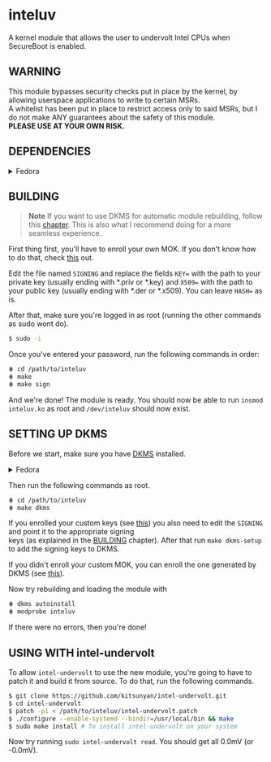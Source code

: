 # inteluv
A kernel module that allows the user to undervolt Intel CPUs when SecureBoot is enabled.

## WARNING
This module bypasses security checks put in place by the kernel, by allowing userspace applications to write to certain MSRs.  
A whitelist has been put in place to restrict access only to said MSRs, but I do not make ANY guarantees about the safety of this module.  
**PLEASE USE AT YOUR OWN RISK.**

## DEPENDENCIES

<details>
      <summary>Fedora</summary>
      
      $ sudo dnf install \
            kernel-devel \
            kernel-headers
</details>

## BUILDING

> **Note** If you want to use DKMS for automatic module rebuilding, follow this [chapter](#setting-up-dkms). This is also what
I recommend doing for a more seamless experience.

First thing first, you'll have to enroll your own MOK. If you don't know how to do that, check [this](ENROLL.md) out.  

Edit the file named `SIGNING` and replace the fields `KEY=` with the path to your private key (usually ending with \*.priv or \*.key) 
and `X509=` with the path to your public key (usually ending with \*.der or \*.x509). You can leave `HASH=` as is.

After that, make sure you're logged in as root (running the other commands as sudo wont do).

```bash
$ sudo -i
```

Once you've entered your password, run the following commands in order:

```bash
⋕ cd /path/to/inteluv
⋕ make
⋕ make sign
```

And we're done! The module is ready. You should now be able to run `insmod inteluv.ko` as root and `/dev/inteluv` should now exist.  

## SETTING UP DKMS

Before we start, make sure you have [DKMS](https://wiki.archlinux.org/title/Dynamic_Kernel_Module_Support) installed.  

<details>
      <summary>Fedora</summary>
      
      $ sudo dnf install dkms
</details>

Then run the following commands as root. 

```bash
⋕ cd /path/to/inteluv
⋕ make dkms
```

If you enrolled your custom keys (see [this](ENROLL.md)) you also need to edit the `SIGNING` and point it to the appropriate signing  
keys (as explained in the [BUILDING](#building) chapter). After that run `make dkms-setup` to add the signing keys to DKMS.  

If you didn't enroll your custom MOK, you can enroll the one generated by DKMS (see [this](ENROLL.md#enrolling-the-key)).  

Now try rebuilding and loading the module with

```bash
⋕ dkms autoinstall
⋕ modprobe inteluv
```

If there were no errors, then you're done!

## USING WITH intel-undervolt

To allow `intel-undervolt` to use the new module, you're going to have to patch it and build it from source. 
To do that, run the following commands.

```bash
$ git clone https://github.com/kitsunyan/intel-undervolt.git
$ cd intel-undervolt
$ patch -p1 < /path/to/inteluv/intel-undervolt.patch
$ ./configure --enable-systemd --bindir=/usr/local/bin && make
$ sudo make install # To install intel-undervolt on your system
```

Now try running `sudo intel-undervolt read`. You should get all 0.0mV (or -0.0mV).

